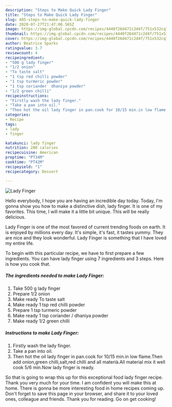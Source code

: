 ```yaml
---
description: "Steps to Make Quick Lady Finger"
title: "Steps to Make Quick Lady Finger"
slug: 405-steps-to-make-quick-lady-finger
date: 2020-07-27T21:47:06.565Z
image: https://img-global.cpcdn.com/recipes/4440f26d471c2d4f/751x532cq70/lady-finger-recipe-main-photo.jpg
thumbnail: https://img-global.cpcdn.com/recipes/4440f26d471c2d4f/751x532cq70/lady-finger-recipe-main-photo.jpg
cover: https://img-global.cpcdn.com/recipes/4440f26d471c2d4f/751x532cq70/lady-finger-recipe-main-photo.jpg
author: Beatrice Sparks
ratingvalue: 3.7
reviewcount: 4
recipeingredient:
- "500 g lady finger"
- "1/2 onion"
- "To taste salt"
- "1 tsp red chilli powder"
- "1 tsp turmeric powder"
- "1 tsp coriander  dhaniya powder"
- "1/2 green chilli"
recipeinstructions:
- "Firstly wash the lady finger."
- "Take a pan into oil."
- "Then hot the oil lady finger in pan.cook for 10/15 min.in low flame.Then add onion,green chilli,salt,red chilli and all materià.All material mix it well cook 5/6 min.Now lady finger is ready."
categories:
- Recipe
tags:
- lady
- finger

katakunci: lady finger 
nutrition: 280 calories
recipecuisine: American
preptime: "PT34M"
cooktime: "PT42M"
recipeyield: "1"
recipecategory: Dessert

---
```



![Lady Finger](https://img-global.cpcdn.com/recipes/4440f26d471c2d4f/751x532cq70/lady-finger-recipe-main-photo.jpg)

Hello everybody, I hope you are having an incredible day today. Today, I'm gonna show you how to make a distinctive dish, lady finger. It is one of my favorites. This time, I will make it a little bit unique. This will be really delicious.



Lady Finger is one of the most favored of current trending foods on earth. It is enjoyed by millions every day. It's simple, it's fast, it tastes yummy. They are nice and they look wonderful. Lady Finger is something that I have loved my entire life.


To begin with this particular recipe, we have to first prepare a few ingredients. You can have lady finger using 7 ingredients and 3 steps. Here is how you cook that.

<!--inarticleads1-->

##### The ingredients needed to make Lady Finger:

1. Take 500 g lady finger
1. Prepare 1/2 onion
1. Make ready To taste salt
1. Make ready 1 tsp red chilli powder
1. Prepare 1 tsp turmeric powder
1. Make ready 1 tsp coriander / dhaniya powder
1. Make ready 1/2 green chilli




<!--inarticleads2-->

##### Instructions to make Lady Finger:

1. Firstly wash the lady finger.
1. Take a pan into oil.
1. Then hot the oil lady finger in pan.cook for 10/15 min.in low flame.Then add onion,green chilli,salt,red chilli and all materià.All material mix it well cook 5/6 min.Now lady finger is ready.




So that is going to wrap this up for this exceptional food lady finger recipe. Thank you very much for your time. I am confident you will make this at home. There is gonna be more interesting food in home recipes coming up. Don't forget to save this page in your browser, and share it to your loved ones, colleague and friends. Thank you for reading. Go on get cooking!
